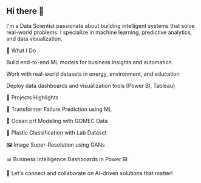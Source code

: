 ## Hi there 👋
I'm a Data Scientist passionate about building intelligent systems that solve real-world problems. I specialize in machine learning, predictive analytics, and data visualization.

🔧 What I Do

Build end-to-end ML models for business insights and automation

Work with real-world datasets in energy, environment, and education

Deploy data dashboards and visualization tools (Power BI, Tableau)

📌 Projects Highlights

🔋 Transformer Failure Prediction using ML

🌊 Ocean pH Modeling with GOMEC Data

🧪 Plastic Classification with Lab Dataset

🖼️ Image Super-Resolution using GANs

📊 Business Intelligence Dashboards in Power BI

💬 Let's connect and collaborate on AI-driven solutions that matter!

<!--
**srikalyanreddyakiti/srikalyanreddyakiti** is a ✨ _special_ ✨ repository because its `README.md` (this file) appears on your GitHub profile.

Here are some ideas to get you started:

- 🔭 I’m currently working on ...
- 🌱 I’m currently learning ...
- 👯 I’m looking to collaborate on ...
- 🤔 I’m looking for help with ...
- 💬 Ask me about ...
- 📫 How to reach me: ...
- 😄 Pronouns: ...
- ⚡ Fun fact: ...
-->
